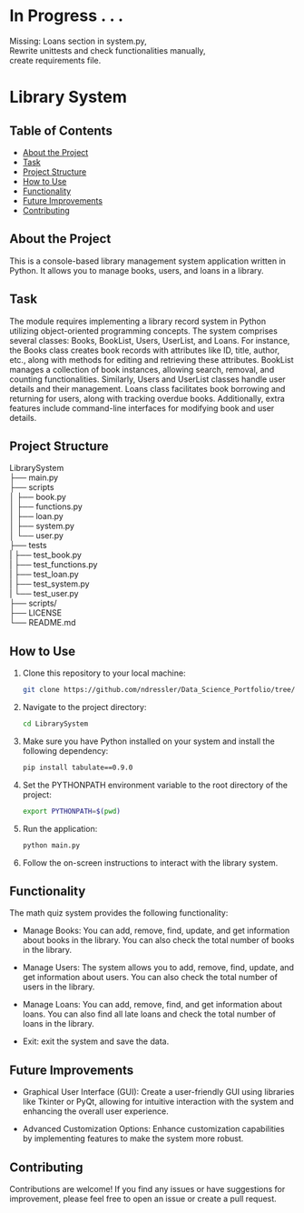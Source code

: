# In Progress . . .

Missing: Loans section in system.py,<br>
Rewrite unittests and check functionalities manually,<br>
create requirements file.

# Library System

## Table of Contents
- [About the Project](#about-the-project)
- [Task](#tasks-for-analysis)
- [Project Structure](#project-structure)
- [How to Use](#how-to-use)
- [Functionality](#functionality)
- [Future Improvements](#future-improvements)
- [Contributing](#contributing)

## About the Project

This is a console-based library management system application written in Python. It allows you to manage books, users, and loans in a library.

## Task

The module requires implementing a library record system in Python utilizing object-oriented programming concepts. The system comprises several classes: Books, BookList, Users, UserList, and Loans. For instance, the Books class creates book records with attributes like ID, title, author, etc., along with methods for editing and retrieving these attributes. BookList manages a collection of book instances, allowing search, removal, and counting functionalities. Similarly, Users and UserList classes handle user details and their management. Loans class facilitates book borrowing and returning for users, along with tracking overdue books. Additionally, extra features include command-line interfaces for modifying book and user details.

## Project Structure

LibrarySystem<br>
├── main.py<br>
├── scripts<br>
│   ├── book.py<br>
│   ├── functions.py<br>
│   ├── loan.py<br>
│   ├── system.py<br>
│   └── user.py<br>
├── tests<br>
|   ├── test_book.py<br>
|   ├── test_functions.py<br>
|   ├── test_loan.py<br>
|   ├── test_system.py<br>
|   └── test_user.py<br>
├── scripts/ <br>
├── LICENSE<br>
└── README.md<br>

## How to Use

1. Clone this repository to your local machine:

   ```bash
   git clone https://github.com/ndressler/Data_Science_Portfolio/tree/main/LibrarySystem
   ```

2. Navigate to the project directory:

   ```bash
   cd LibrarySystem
   ```

3. Make sure you have Python installed on your system and install the following dependency:

   ```bash
   pip install tabulate==0.9.0
   ```

4. Set the PYTHONPATH environment variable to the root directory of the project:
   ```bash
   export PYTHONPATH=$(pwd)
   ```

5. Run the application:

   ```bash
   python main.py
   ```

6. Follow the on-screen instructions to interact with the library system.

## Functionality

The math quiz system provides the following functionality:

- Manage Books: You can add, remove, find, update, and get information about books in the library. You can also check the total number of books in the library.

- Manage Users: The system allows you to add, remove, find, update, and get information about users. You can also check the total number of users in the library.

- Manage Loans: You can add, remove, find, and get information about loans. You can also find all late loans and check the total number of loans in the library.

- Exit: exit the system and save the data.

## Future Improvements

- Graphical User Interface (GUI): Create a user-friendly GUI using libraries like Tkinter or PyQt, allowing for intuitive interaction with the system and enhancing the overall user experience.

- Advanced Customization Options: Enhance customization capabilities by implementing features to make the system more robust.

## Contributing

Contributions are welcome! If you find any issues or have suggestions for improvement, please feel free to open an issue or create a pull request.
